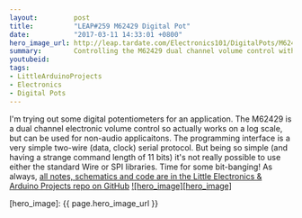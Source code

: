 ```yaml
---
layout:         post
title:          "LEAP#259 M62429 Digital Pot"
date:           "2017-03-11 14:33:01 +0800"
hero_image_url: http://leap.tardate.com/Electronics101/DigitalPots/M62429/assets/M62429_build.jpg
summary:        Controlling the M62429 dual channel volume control with an Arduino
youtubeid:
tags:
- LittleArduinoProjects
- Electronics
- Digital Pots
---
```


I'm trying out some digital potentiometers for an application.
The M62429 is a dual channel electronic volume control so actually works on a log scale, but can be used for non-audio applicaitons.
The programming interface is a very simple two-wire (data, clock) serial protocol.
But being so simple (and having a strange command length of 11 bits) it's not really possible to use either
the standard Wire or SPI libraries. Time for some bit-banging!
As always, [all notes, schematics and code are in the Little Electronics & Arduino Projects repo on GitHub][project]
[![hero_image][hero_image]][project]

[leap]: http://leap.tardate.com
[project]: https://github.com/tardate/LittleArduinoProjects/tree/master/Electronics101/DigitalPots/M62429
[hero_image]: {{ page.hero_image_url }}
